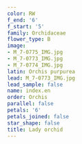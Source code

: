 ```yaml
---
color: RW
f_end: '6'
f_start: '5'
family: Orchidaceae
flower_type: B
image:
- M_7-0775_IMG.jpg
- M_7-0773_IMG.jpg
- M_7-0774_IMG.jpg
latin: Orchis purpurea
lead: M_7-0773_IMG.jpg
lead_sample: false
name: index.en
order: Orchis
parallel: false
petals: '6'
petals_joined: false
star_shape: false
title: Lady orchid
---
```

